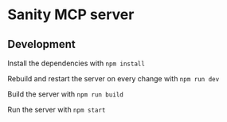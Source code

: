 # Sanity MCP server

## Development

Install the dependencies with `npm install`

Rebuild and restart the server on every change with `npm run dev`

Build the server with `npm run build`

Run the server with `npm start`